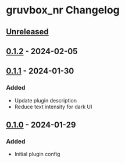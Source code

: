 <!-- Keep a Changelog guide -> https://keepachangelog.com -->

# gruvbox_nr Changelog

## [Unreleased]

## [0.1.2] - 2024-02-05

[Unreleased]: https://github.com/Lohni/gruvbox_nr/compare/v0.1.1...HEAD
## [0.1.1] - 2024-01-30

### Added

- Update plugin description
- Reduce text intensity for dark UI

## [0.1.0] - 2024-01-29

### Added

- Initial plugin config

[Unreleased]: https://github.com/Lohni/gruvbox_nr/compare/v0.1.2...HEAD
[0.1.2]: https://github.com/Lohni/gruvbox_nr/compare/v0.1.1...v0.1.2
[0.1.1]: https://github.com/Lohni/gruvbox_nr/compare/v0.1.0...v0.1.1
[0.1.0]: https://github.com/Lohni/gruvbox_nr/commits/v0.1.0

